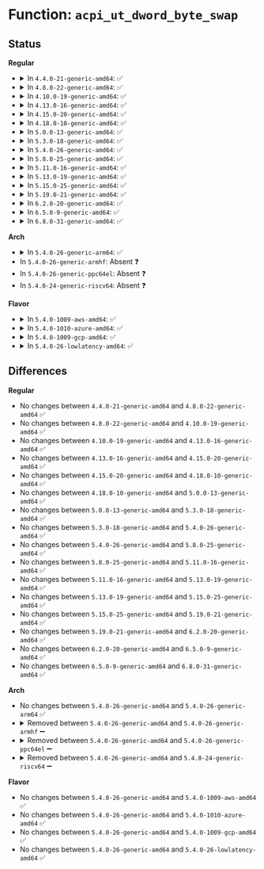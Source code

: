 # Function: <code>acpi_ut_dword_byte_swap</code>

## Status
<b>Regular</b>
<ul>
<li>
<details>
<summary>In <code>4.4.0-21-generic-amd64</code>: ✅</summary>

```c
u32 acpi_ut_dword_byte_swap(u32 value)
```

```json
{
  "name": "acpi_ut_dword_byte_swap",
  "collision_type": "Unique Global",
  "inline_type": "No",
  "funcs": [
    {
      "addr": 18446744071583729808,
      "name": "acpi_ut_dword_byte_swap",
      "external": true,
      "loc": "drivers/acpi/acpica/utmisc.c:121",
      "file": "drivers/acpi/acpica/utmisc.c",
      "inline": "seen, unknown",
      "caller_inline": [],
      "caller_func": [
        "drivers/acpi/acpica/exutils.c:acpi_ex_eisa_id_to_string"
      ]
    }
  ],
  "symbols": [
    {
      "addr": 18446744071583729808,
      "name": "acpi_ut_dword_byte_swap",
      "section": ".text",
      "bind": "STB_GLOBAL",
      "size": 84
    }
  ]
}
```
</details>
</li>
<li>
<details>
<summary>In <code>4.8.0-22-generic-amd64</code>: ✅</summary>

```c
u32 acpi_ut_dword_byte_swap(u32 value)
```

```json
{
  "name": "acpi_ut_dword_byte_swap",
  "collision_type": "Unique Global",
  "inline_type": "No",
  "funcs": [
    {
      "addr": 18446744071584054102,
      "name": "acpi_ut_dword_byte_swap",
      "external": true,
      "loc": "drivers/acpi/acpica/utmisc.c:121",
      "file": "drivers/acpi/acpica/utmisc.c",
      "inline": "seen, unknown",
      "caller_inline": [],
      "caller_func": [
        "drivers/acpi/acpica/exutils.c:acpi_ex_eisa_id_to_string"
      ]
    }
  ],
  "symbols": [
    {
      "addr": 18446744071584054102,
      "name": "acpi_ut_dword_byte_swap",
      "section": ".text",
      "bind": "STB_GLOBAL",
      "size": 81
    }
  ]
}
```
</details>
</li>
<li>
<details>
<summary>In <code>4.10.0-19-generic-amd64</code>: ✅</summary>

```c
u32 acpi_ut_dword_byte_swap(u32 value)
```

```json
{
  "name": "acpi_ut_dword_byte_swap",
  "collision_type": "Unique Global",
  "inline_type": "No",
  "funcs": [
    {
      "addr": 18446744071584196466,
      "name": "acpi_ut_dword_byte_swap",
      "external": true,
      "loc": "drivers/acpi/acpica/utmisc.c:121",
      "file": "drivers/acpi/acpica/utmisc.c",
      "inline": "seen, unknown",
      "caller_inline": [],
      "caller_func": [
        "drivers/acpi/acpica/exutils.c:acpi_ex_eisa_id_to_string"
      ]
    }
  ],
  "symbols": [
    {
      "addr": 18446744071584196466,
      "name": "acpi_ut_dword_byte_swap",
      "section": ".text",
      "bind": "STB_GLOBAL",
      "size": 81
    }
  ]
}
```
</details>
</li>
<li>
<details>
<summary>In <code>4.13.0-16-generic-amd64</code>: ✅</summary>

```c
u32 acpi_ut_dword_byte_swap(u32 value)
```

```json
{
  "name": "acpi_ut_dword_byte_swap",
  "collision_type": "Unique Global",
  "inline_type": "No",
  "funcs": [
    {
      "addr": 18446744071584264087,
      "name": "acpi_ut_dword_byte_swap",
      "external": true,
      "loc": "drivers/acpi/acpica/utmisc.c:121",
      "file": "drivers/acpi/acpica/utmisc.c",
      "inline": "seen, unknown",
      "caller_inline": [],
      "caller_func": [
        "drivers/acpi/acpica/exutils.c:acpi_ex_eisa_id_to_string"
      ]
    }
  ],
  "symbols": [
    {
      "addr": 18446744071584264087,
      "name": "acpi_ut_dword_byte_swap",
      "section": ".text",
      "bind": "STB_GLOBAL",
      "size": 81
    }
  ]
}
```
</details>
</li>
<li>
<details>
<summary>In <code>4.15.0-20-generic-amd64</code>: ✅</summary>

```c
u32 acpi_ut_dword_byte_swap(u32 value)
```

```json
{
  "name": "acpi_ut_dword_byte_swap",
  "collision_type": "Unique Global",
  "inline_type": "No",
  "funcs": [
    {
      "addr": 18446744071584630727,
      "name": "acpi_ut_dword_byte_swap",
      "external": true,
      "loc": "drivers/acpi/acpica/utmisc.c:121",
      "file": "drivers/acpi/acpica/utmisc.c",
      "inline": "seen, unknown",
      "caller_inline": [],
      "caller_func": [
        "drivers/acpi/acpica/exutils.c:acpi_ex_eisa_id_to_string"
      ]
    }
  ],
  "symbols": [
    {
      "addr": 18446744071584630727,
      "name": "acpi_ut_dword_byte_swap",
      "section": ".text",
      "bind": "STB_GLOBAL",
      "size": 89
    }
  ]
}
```
</details>
</li>
<li>
<details>
<summary>In <code>4.18.0-10-generic-amd64</code>: ✅</summary>

```c
u32 acpi_ut_dword_byte_swap(u32 value)
```

```json
{
  "name": "acpi_ut_dword_byte_swap",
  "collision_type": "Unique Global",
  "inline_type": "No",
  "funcs": [
    {
      "addr": 18446744071584856411,
      "name": "acpi_ut_dword_byte_swap",
      "external": true,
      "loc": "drivers/acpi/acpica/utmisc.c:85",
      "file": "drivers/acpi/acpica/utmisc.c",
      "inline": "seen, unknown",
      "caller_inline": [],
      "caller_func": [
        "drivers/acpi/acpica/exutils.c:acpi_ex_eisa_id_to_string"
      ]
    }
  ],
  "symbols": [
    {
      "addr": 18446744071584856411,
      "name": "acpi_ut_dword_byte_swap",
      "section": ".text",
      "bind": "STB_GLOBAL",
      "size": 61
    }
  ]
}
```
</details>
</li>
<li>
<details>
<summary>In <code>5.0.0-13-generic-amd64</code>: ✅</summary>

```c
u32 acpi_ut_dword_byte_swap(u32 value)
```

```json
{
  "name": "acpi_ut_dword_byte_swap",
  "collision_type": "Unique Global",
  "inline_type": "No",
  "funcs": [
    {
      "addr": 18446744071584959917,
      "name": "acpi_ut_dword_byte_swap",
      "external": true,
      "loc": "drivers/acpi/acpica/utmisc.c:86",
      "file": "drivers/acpi/acpica/utmisc.c",
      "inline": "seen, unknown",
      "caller_inline": [],
      "caller_func": [
        "drivers/acpi/acpica/exutils.c:acpi_ex_eisa_id_to_string"
      ]
    }
  ],
  "symbols": [
    {
      "addr": 18446744071584959917,
      "name": "acpi_ut_dword_byte_swap",
      "section": ".text",
      "bind": "STB_GLOBAL",
      "size": 61
    }
  ]
}
```
</details>
</li>
<li>
<details>
<summary>In <code>5.3.0-18-generic-amd64</code>: ✅</summary>

```c
u32 acpi_ut_dword_byte_swap(u32 value)
```

```json
{
  "name": "acpi_ut_dword_byte_swap",
  "collision_type": "Unique Global",
  "inline_type": "No",
  "funcs": [
    {
      "addr": 18446744071585163052,
      "name": "acpi_ut_dword_byte_swap",
      "external": true,
      "loc": "drivers/acpi/acpica/utmisc.c:86",
      "file": "drivers/acpi/acpica/utmisc.c",
      "inline": "seen, unknown",
      "caller_inline": [],
      "caller_func": [
        "drivers/acpi/acpica/exutils.c:acpi_ex_eisa_id_to_string"
      ]
    }
  ],
  "symbols": [
    {
      "addr": 18446744071585163052,
      "name": "acpi_ut_dword_byte_swap",
      "section": ".text",
      "bind": "STB_GLOBAL",
      "size": 61
    }
  ]
}
```
</details>
</li>
<li>
<details>
<summary>In <code>5.4.0-26-generic-amd64</code>: ✅</summary>

```c
u32 acpi_ut_dword_byte_swap(u32 value)
```

```json
{
  "name": "acpi_ut_dword_byte_swap",
  "collision_type": "Unique Global",
  "inline_type": "No",
  "funcs": [
    {
      "addr": 18446744071585299399,
      "name": "acpi_ut_dword_byte_swap",
      "external": true,
      "loc": "drivers/acpi/acpica/utmisc.c:86",
      "file": "drivers/acpi/acpica/utmisc.c",
      "inline": "seen, unknown",
      "caller_inline": [],
      "caller_func": [
        "drivers/acpi/acpica/exutils.c:acpi_ex_eisa_id_to_string"
      ]
    }
  ],
  "symbols": [
    {
      "addr": 18446744071585299399,
      "name": "acpi_ut_dword_byte_swap",
      "section": ".text",
      "bind": "STB_GLOBAL",
      "size": 61
    }
  ]
}
```
</details>
</li>
<li>
<details>
<summary>In <code>5.8.0-25-generic-amd64</code>: ✅</summary>

```c
u32 acpi_ut_dword_byte_swap(u32 value)
```

```json
{
  "name": "acpi_ut_dword_byte_swap",
  "collision_type": "Unique Global",
  "inline_type": "No",
  "funcs": [
    {
      "addr": 18446744071586005894,
      "name": "acpi_ut_dword_byte_swap",
      "external": true,
      "loc": "drivers/acpi/acpica/utmisc.c:86",
      "file": "drivers/acpi/acpica/utmisc.c",
      "inline": "seen, unknown",
      "caller_inline": [],
      "caller_func": [
        "drivers/acpi/acpica/exutils.c:acpi_ex_eisa_id_to_string"
      ]
    }
  ],
  "symbols": [
    {
      "addr": 18446744071586005894,
      "name": "acpi_ut_dword_byte_swap",
      "section": ".text",
      "bind": "STB_GLOBAL",
      "size": 24
    }
  ]
}
```
</details>
</li>
<li>
<details>
<summary>In <code>5.11.0-16-generic-amd64</code>: ✅</summary>

```c
u32 acpi_ut_dword_byte_swap(u32 value)
```

```json
{
  "name": "acpi_ut_dword_byte_swap",
  "collision_type": "Unique Global",
  "inline_type": "No",
  "funcs": [
    {
      "addr": 18446744071586128723,
      "name": "acpi_ut_dword_byte_swap",
      "external": true,
      "loc": "drivers/acpi/acpica/utmisc.c:86",
      "file": "drivers/acpi/acpica/utmisc.c",
      "inline": "seen, unknown",
      "caller_inline": [],
      "caller_func": [
        "drivers/acpi/acpica/exutils.c:acpi_ex_eisa_id_to_string"
      ]
    }
  ],
  "symbols": [
    {
      "addr": 18446744071586128723,
      "name": "acpi_ut_dword_byte_swap",
      "section": ".text",
      "bind": "STB_GLOBAL",
      "size": 24
    }
  ]
}
```
</details>
</li>
<li>
<details>
<summary>In <code>5.13.0-19-generic-amd64</code>: ✅</summary>

```c
u32 acpi_ut_dword_byte_swap(u32 value)
```

```json
{
  "name": "acpi_ut_dword_byte_swap",
  "collision_type": "Unique Global",
  "inline_type": "No",
  "funcs": [
    {
      "addr": 18446744071586005498,
      "name": "acpi_ut_dword_byte_swap",
      "external": true,
      "loc": "drivers/acpi/acpica/utmisc.c:86",
      "file": "drivers/acpi/acpica/utmisc.c",
      "inline": "seen, unknown",
      "caller_inline": [],
      "caller_func": [
        "drivers/acpi/acpica/exutils.c:acpi_ex_eisa_id_to_string"
      ]
    }
  ],
  "symbols": [
    {
      "addr": 18446744071586005498,
      "name": "acpi_ut_dword_byte_swap",
      "section": ".text",
      "bind": "STB_GLOBAL",
      "size": 24
    }
  ]
}
```
</details>
</li>
<li>
<details>
<summary>In <code>5.15.0-25-generic-amd64</code>: ✅</summary>

```c
u32 acpi_ut_dword_byte_swap(u32 value)
```

```json
{
  "name": "acpi_ut_dword_byte_swap",
  "collision_type": "Unique Global",
  "inline_type": "No",
  "funcs": [
    {
      "addr": 18446744071586495185,
      "name": "acpi_ut_dword_byte_swap",
      "external": true,
      "loc": "drivers/acpi/acpica/utmisc.c:86",
      "file": "drivers/acpi/acpica/utmisc.c",
      "inline": "seen, unknown",
      "caller_inline": [],
      "caller_func": [
        "drivers/acpi/acpica/exutils.c:acpi_ex_eisa_id_to_string"
      ]
    }
  ],
  "symbols": [
    {
      "addr": 18446744071586495185,
      "name": "acpi_ut_dword_byte_swap",
      "section": ".text",
      "bind": "STB_GLOBAL",
      "size": 24
    }
  ]
}
```
</details>
</li>
<li>
<details>
<summary>In <code>5.19.0-21-generic-amd64</code>: ✅</summary>

```c
u32 acpi_ut_dword_byte_swap(u32 value)
```

```json
{
  "name": "acpi_ut_dword_byte_swap",
  "collision_type": "Unique Global",
  "inline_type": "No",
  "funcs": [
    {
      "addr": 18446744071587750077,
      "name": "acpi_ut_dword_byte_swap",
      "external": true,
      "loc": "drivers/acpi/acpica/utmisc.c:86",
      "file": "drivers/acpi/acpica/utmisc.c",
      "inline": "seen, unknown",
      "caller_inline": [],
      "caller_func": [
        "drivers/acpi/acpica/exutils.c:acpi_ex_eisa_id_to_string"
      ]
    }
  ],
  "symbols": [
    {
      "addr": 18446744071587750077,
      "name": "acpi_ut_dword_byte_swap",
      "section": ".text",
      "bind": "STB_GLOBAL",
      "size": 30
    }
  ]
}
```
</details>
</li>
<li>
<details>
<summary>In <code>6.2.0-20-generic-amd64</code>: ✅</summary>

```c
u32 acpi_ut_dword_byte_swap(u32 value)
```

```json
{
  "name": "acpi_ut_dword_byte_swap",
  "collision_type": "Unique Global",
  "inline_type": "No",
  "funcs": [
    {
      "addr": 18446744071589075952,
      "name": "acpi_ut_dword_byte_swap",
      "external": true,
      "loc": "drivers/acpi/acpica/utmisc.c:86",
      "file": "drivers/acpi/acpica/utmisc.c",
      "inline": "seen, unknown",
      "caller_inline": [],
      "caller_func": [
        "drivers/acpi/acpica/exutils.c:acpi_ex_eisa_id_to_string"
      ]
    }
  ],
  "symbols": [
    {
      "addr": 18446744071589075952,
      "name": "acpi_ut_dword_byte_swap",
      "section": ".text",
      "bind": "STB_GLOBAL",
      "size": 33
    }
  ]
}
```
</details>
</li>
<li>
<details>
<summary>In <code>6.5.0-9-generic-amd64</code>: ✅</summary>

```c
u32 acpi_ut_dword_byte_swap(u32 value)
```

```json
{
  "name": "acpi_ut_dword_byte_swap",
  "collision_type": "Unique Global",
  "inline_type": "No",
  "funcs": [
    {
      "addr": 18446744071589367616,
      "name": "acpi_ut_dword_byte_swap",
      "external": true,
      "loc": "drivers/acpi/acpica/utmisc.c:86",
      "file": "drivers/acpi/acpica/utmisc.c",
      "inline": "seen, unknown",
      "caller_inline": [],
      "caller_func": [
        "drivers/acpi/acpica/exutils.c:acpi_ex_eisa_id_to_string"
      ]
    }
  ],
  "symbols": [
    {
      "addr": 18446744071589367616,
      "name": "acpi_ut_dword_byte_swap",
      "section": ".text",
      "bind": "STB_GLOBAL",
      "size": 33
    }
  ]
}
```
</details>
</li>
<li>
<details>
<summary>In <code>6.8.0-31-generic-amd64</code>: ✅</summary>

```c
u32 acpi_ut_dword_byte_swap(u32 value)
```

```json
{
  "name": "acpi_ut_dword_byte_swap",
  "collision_type": "Unique Global",
  "inline_type": "No",
  "funcs": [
    {
      "addr": 18446744071589674576,
      "name": "acpi_ut_dword_byte_swap",
      "external": true,
      "loc": "drivers/acpi/acpica/utmisc.c:86",
      "file": "drivers/acpi/acpica/utmisc.c",
      "inline": "seen, unknown",
      "caller_inline": [],
      "caller_func": [
        "drivers/acpi/acpica/exutils.c:acpi_ex_eisa_id_to_string"
      ]
    }
  ],
  "symbols": [
    {
      "addr": 18446744071589674576,
      "name": "acpi_ut_dword_byte_swap",
      "section": ".text",
      "bind": "STB_GLOBAL",
      "size": 33
    }
  ]
}
```
</details>
</li>
</ul>
<b>Arch</b>
<ul>
<li>
<details>
<summary>In <code>5.4.0-26-generic-arm64</code>: ✅</summary>

```c
u32 acpi_ut_dword_byte_swap(u32 value)
```

```json
{
  "name": "acpi_ut_dword_byte_swap",
  "collision_type": "Unique Global",
  "inline_type": "No",
  "funcs": [
    {
      "addr": 18446603336497613932,
      "name": "acpi_ut_dword_byte_swap",
      "external": true,
      "loc": "drivers/acpi/acpica/utmisc.c:86",
      "file": "drivers/acpi/acpica/utmisc.c",
      "inline": "seen, unknown",
      "caller_inline": [],
      "caller_func": [
        "drivers/acpi/acpica/exutils.c:acpi_ex_eisa_id_to_string"
      ]
    }
  ],
  "symbols": [
    {
      "addr": 18446603336497613932,
      "name": "acpi_ut_dword_byte_swap",
      "section": ".text",
      "bind": "STB_GLOBAL",
      "size": 80
    }
  ]
}
```
</details>
</li>
<li>
In <code>5.4.0-26-generic-armhf</code>: Absent ❓
</li>
<li>
In <code>5.4.0-26-generic-ppc64el</code>: Absent ❓
</li>
<li>
In <code>5.4.0-24-generic-riscv64</code>: Absent ❓
</li>
</ul>
<b>Flavor</b>
<ul>
<li>
<details>
<summary>In <code>5.4.0-1009-aws-amd64</code>: ✅</summary>

```c
u32 acpi_ut_dword_byte_swap(u32 value)
```

```json
{
  "name": "acpi_ut_dword_byte_swap",
  "collision_type": "Unique Global",
  "inline_type": "No",
  "funcs": [
    {
      "addr": 18446744071585135908,
      "name": "acpi_ut_dword_byte_swap",
      "external": true,
      "loc": "drivers/acpi/acpica/utmisc.c:86",
      "file": "drivers/acpi/acpica/utmisc.c",
      "inline": "seen, unknown",
      "caller_inline": [],
      "caller_func": [
        "drivers/acpi/acpica/exutils.c:acpi_ex_eisa_id_to_string"
      ]
    }
  ],
  "symbols": [
    {
      "addr": 18446744071585135908,
      "name": "acpi_ut_dword_byte_swap",
      "section": ".text",
      "bind": "STB_GLOBAL",
      "size": 51
    }
  ]
}
```
</details>
</li>
<li>
<details>
<summary>In <code>5.4.0-1010-azure-amd64</code>: ✅</summary>

```c
u32 acpi_ut_dword_byte_swap(u32 value)
```

```json
{
  "name": "acpi_ut_dword_byte_swap",
  "collision_type": "Unique Global",
  "inline_type": "No",
  "funcs": [
    {
      "addr": 18446744071585051153,
      "name": "acpi_ut_dword_byte_swap",
      "external": true,
      "loc": "drivers/acpi/acpica/utmisc.c:86",
      "file": "drivers/acpi/acpica/utmisc.c",
      "inline": "seen, unknown",
      "caller_inline": [],
      "caller_func": [
        "drivers/acpi/acpica/exutils.c:acpi_ex_eisa_id_to_string"
      ]
    }
  ],
  "symbols": [
    {
      "addr": 18446744071585051153,
      "name": "acpi_ut_dword_byte_swap",
      "section": ".text",
      "bind": "STB_GLOBAL",
      "size": 51
    }
  ]
}
```
</details>
</li>
<li>
<details>
<summary>In <code>5.4.0-1009-gcp-amd64</code>: ✅</summary>

```c
u32 acpi_ut_dword_byte_swap(u32 value)
```

```json
{
  "name": "acpi_ut_dword_byte_swap",
  "collision_type": "Unique Global",
  "inline_type": "No",
  "funcs": [
    {
      "addr": 18446744071585250983,
      "name": "acpi_ut_dword_byte_swap",
      "external": true,
      "loc": "drivers/acpi/acpica/utmisc.c:86",
      "file": "drivers/acpi/acpica/utmisc.c",
      "inline": "seen, unknown",
      "caller_inline": [],
      "caller_func": [
        "drivers/acpi/acpica/exutils.c:acpi_ex_eisa_id_to_string"
      ]
    }
  ],
  "symbols": [
    {
      "addr": 18446744071585250983,
      "name": "acpi_ut_dword_byte_swap",
      "section": ".text",
      "bind": "STB_GLOBAL",
      "size": 61
    }
  ]
}
```
</details>
</li>
<li>
<details>
<summary>In <code>5.4.0-26-lowlatency-amd64</code>: ✅</summary>

```c
u32 acpi_ut_dword_byte_swap(u32 value)
```

```json
{
  "name": "acpi_ut_dword_byte_swap",
  "collision_type": "Unique Global",
  "inline_type": "No",
  "funcs": [
    {
      "addr": 18446744071585357143,
      "name": "acpi_ut_dword_byte_swap",
      "external": true,
      "loc": "drivers/acpi/acpica/utmisc.c:86",
      "file": "drivers/acpi/acpica/utmisc.c",
      "inline": "seen, unknown",
      "caller_inline": [],
      "caller_func": [
        "drivers/acpi/acpica/exutils.c:acpi_ex_eisa_id_to_string"
      ]
    }
  ],
  "symbols": [
    {
      "addr": 18446744071585357143,
      "name": "acpi_ut_dword_byte_swap",
      "section": ".text",
      "bind": "STB_GLOBAL",
      "size": 61
    }
  ]
}
```
</details>
</li>
</ul>

## Differences
<b>Regular</b>
<ul>
<li>
No changes between <code>4.4.0-21-generic-amd64</code> and <code>4.8.0-22-generic-amd64</code> ✅
</li>
<li>
No changes between <code>4.8.0-22-generic-amd64</code> and <code>4.10.0-19-generic-amd64</code> ✅
</li>
<li>
No changes between <code>4.10.0-19-generic-amd64</code> and <code>4.13.0-16-generic-amd64</code> ✅
</li>
<li>
No changes between <code>4.13.0-16-generic-amd64</code> and <code>4.15.0-20-generic-amd64</code> ✅
</li>
<li>
No changes between <code>4.15.0-20-generic-amd64</code> and <code>4.18.0-10-generic-amd64</code> ✅
</li>
<li>
No changes between <code>4.18.0-10-generic-amd64</code> and <code>5.0.0-13-generic-amd64</code> ✅
</li>
<li>
No changes between <code>5.0.0-13-generic-amd64</code> and <code>5.3.0-18-generic-amd64</code> ✅
</li>
<li>
No changes between <code>5.3.0-18-generic-amd64</code> and <code>5.4.0-26-generic-amd64</code> ✅
</li>
<li>
No changes between <code>5.4.0-26-generic-amd64</code> and <code>5.8.0-25-generic-amd64</code> ✅
</li>
<li>
No changes between <code>5.8.0-25-generic-amd64</code> and <code>5.11.0-16-generic-amd64</code> ✅
</li>
<li>
No changes between <code>5.11.0-16-generic-amd64</code> and <code>5.13.0-19-generic-amd64</code> ✅
</li>
<li>
No changes between <code>5.13.0-19-generic-amd64</code> and <code>5.15.0-25-generic-amd64</code> ✅
</li>
<li>
No changes between <code>5.15.0-25-generic-amd64</code> and <code>5.19.0-21-generic-amd64</code> ✅
</li>
<li>
No changes between <code>5.19.0-21-generic-amd64</code> and <code>6.2.0-20-generic-amd64</code> ✅
</li>
<li>
No changes between <code>6.2.0-20-generic-amd64</code> and <code>6.5.0-9-generic-amd64</code> ✅
</li>
<li>
No changes between <code>6.5.0-9-generic-amd64</code> and <code>6.8.0-31-generic-amd64</code> ✅
</li>
</ul>
<b>Arch</b>
<ul>
<li>
No changes between <code>5.4.0-26-generic-amd64</code> and <code>5.4.0-26-generic-arm64</code> ✅
</li>
<li>
<details>
<summary>Removed between <code>5.4.0-26-generic-amd64</code> and <code>5.4.0-26-generic-armhf</code> ➖</summary>

```c
u32 acpi_ut_dword_byte_swap(u32 value)
```
</details>
</li>
<li>
<details>
<summary>Removed between <code>5.4.0-26-generic-amd64</code> and <code>5.4.0-26-generic-ppc64el</code> ➖</summary>

```c
u32 acpi_ut_dword_byte_swap(u32 value)
```
</details>
</li>
<li>
<details>
<summary>Removed between <code>5.4.0-26-generic-amd64</code> and <code>5.4.0-24-generic-riscv64</code> ➖</summary>

```c
u32 acpi_ut_dword_byte_swap(u32 value)
```
</details>
</li>
</ul>
<b>Flavor</b>
<ul>
<li>
No changes between <code>5.4.0-26-generic-amd64</code> and <code>5.4.0-1009-aws-amd64</code> ✅
</li>
<li>
No changes between <code>5.4.0-26-generic-amd64</code> and <code>5.4.0-1010-azure-amd64</code> ✅
</li>
<li>
No changes between <code>5.4.0-26-generic-amd64</code> and <code>5.4.0-1009-gcp-amd64</code> ✅
</li>
<li>
No changes between <code>5.4.0-26-generic-amd64</code> and <code>5.4.0-26-lowlatency-amd64</code> ✅
</li>
</ul>
